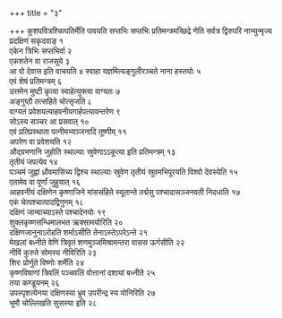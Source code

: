 +++
title = "३"

+++
कुशपवित्रश्चित्पतिर्मेति पावयति सप्तभिः सप्तभिः प्रतिमन्त्रमच्छिद्रे
णेति सर्वत्र द्विरुपरि नाभ्युन्मृज्य प्रदक्षिणं सकृदवाङ् १  
एकेन
त्रिभिः सप्तभिर्वा २  
एकशतेन वा राजसूये ३  
आ वो देवास इति वाचयति ४
स्वाहा यज्ञमित्यङ्गुलीरञ्चते नाना हस्तयोः ५  
एवं शेषं
प्रतिमन्त्रम् ६  
उत्तमेन मुष्टी कृत्वा स्वाहेत्युक्त्वा
वाग्यतः ७  
अङ्गुष्ठौ तत्सहिते चोत्सृजति ८  
वाग्यतं
प्रवेशयत्याहवनीयगार्हपत्यावन्तरेण
९  
सोऽस्य सञ्चर आ प्रसवात् १०  
एवं प्रतिप्रस्थाता पत्नीमभ्यञ्जनादि
तूष्णीम् ११  
अपरेण वा प्रवेशयति १२  
औद्ग्रभणानि जुहोति
स्थाल्याः स्रुवेणाऽऽकूत्या इति प्रतिमन्त्रम् १३  
तृतीयं जपत्येव
१४  
पञ्चमं जुह्वां ध्रौवमासिच्य द्विश्च स्थाल्याः स्रुवेण तृतीयं
स्रुवमभिपूरयति विश्वो देवस्येति १५  
एतामेव वा पूर्णां जुहुयात्
१६  
आहवनीयं दक्षिणेन कृष्णाजिने मांससंहिते स्यूतान्ते तर्द्मसु
पश्चादासञ्जनवती निदधाति १७  
एकं चेत्पश्चात्पादद्विगुणम्
१८  
दक्षिणं जान्वाच्याऽस्ते पश्चादेनयोः १९  
शुक्लकृष्णसन्धिमालभत
ऋक्सामयोरिति २०  
दक्षिणजानुनाऽरोहति शर्माऽसीति
तेनाऽस्तेऽपरेऽन्ते २१  
मेखलां बध्नीते वेणिं त्रिवृतं
शणमुञ्जमिश्रामन्तरा वासस ऊर्गसीति २२  
नीविं कुरुते सोमस्य
नीविरिति २३  
शिरः प्रोर्णुते विष्णोः शर्मेति २४  
कृष्णविषाणां त्रिवलिं
पञ्चवलिं वोत्तानां दशायां बध्नीते २५  
तया कण्डूयनम् २६  
उपस्पृशत्येनया
दक्षिणस्या भ्रुव उपरीन्द्र स्य योनिरिति २७  
भूमौ चोल्लिखति
सुसस्या इति २८  
